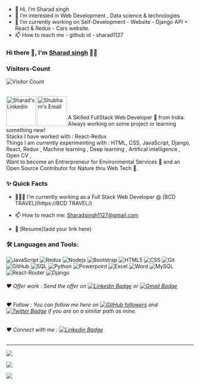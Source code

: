 - 👋 Hi, I’m Sharad singh
- 👀 I’m interested in Web Development , Data science & technologies
- 🌱 I’m currently working on Self-Development -  Website - Django API + React & Redux - Cars website.
- 📫 How to reach me - github id - sharad1127

<!---
sharad1127/sharad1127 is a ✨ special ✨ repository because its `README.md` (this file) appears on your GitHub profile.
You can click the Preview link to take a look at your changes.
--->
### Hi there 👋, I'm [Sharad singh](https://github.com/sharad1127) 👨‍💻

### Visitors-Count
![Visitor Count](https://profile-counter.glitch.me/{sharad1127}/count.svg)   

<br/>

<a href="https://www.linkedin.com/in/sharad-singh-79a994258/">
  <img align="left" alt="Sharad's Linkedin" width="80px" src="https://img.shields.io/badge/LinkedIn-0077B5?style=for-the-badge&logo=linkedin&logoColor=white" />
</a>


<a href="mailto:sharadkumar@techis.io">
  <img align="left" alt="Shubham's Email" width="80px" src="https://img.shields.io/badge/Gmail-D14836?style=for-the-badge&logo=gmail&logoColor=white" />
</a>


<br />

<br/>

<p>
A Skilled FullStack Web Developer 🚀 from India. Always working on some project or learning something new!
<br/>
Stacks I have worked with : React-Redux
<br/>  
Things I am currently experimenting with : HTML, CSS, JavaScript, Django, React, Redux , Machine learning , Deep learning , Artifical intelligence , Open CV , 
<br/>
Want to become an Entrerpreneur for Environmental Services 🌳 and an Open Source Contributor for Nature thru Web Tech 💚.
</p>


  
  
### ✨ Quick Facts

- 👨🏽‍💻 I’m currently working as a Full Stack Web Developer @ [BCD TRAVEL](https://BCD TRAVEL/)

- 📫 How to reach me: Sharadsingh1127@gmail.com
- 📝 [Resume](add your link here)

### 🛠️ Languages and Tools:

![JavaScript](https://img.shields.io/badge/JavaScript-F7DF1E?style=for-the-badge&logo=javascript&logoColor=black)
![Redux](https://img.shields.io/badge/Redux-593D88?style=for-the-badge&logo=redux&logoColor=white)
![Nodejs](https://img.shields.io/badge/Node.js-43853D?style=for-the-badge&logo=node.js&logoColor=white)
![Bootstrap](https://img.shields.io/badge/Bootstrap-563D7C?style=for-the-badge&logo=bootstrap&logoColor=white)
![HTML5](	https://img.shields.io/badge/HTML-239120?style=for-the-badge&logo=html5&logoColor=white)
![CSS](https://img.shields.io/badge/CSS-239120?&style=for-the-badge&logo=css3&logoColor=white)
![Git](https://img.shields.io/badge/-Git-black?style=flat-square&logo=git)
![GitHub](https://img.shields.io/badge/-GitHub-black?style=flat-square&logo=github)
![SQL](https://img.shields.io/badge/SQLite-07405E?style=for-the-badge&logo=sqlite&logoColor=white)
![Python](https://img.shields.io/badge/Python-3776AB?style=for-the-badge&logo=python&logoColor=white)
![Powerpoint](https://img.shields.io/badge/Microsoft_PowerPoint-B7472A?style=for-the-badge&logo=microsoft-powerpoint&logoColor=white)
![Excel](https://img.shields.io/badge/Microsoft_Excel-217346?style=for-the-badge&logo=microsoft-excel&logoColor=white)
![Word](https://img.shields.io/badge/Microsoft_Word-2B579A?style=for-the-badge&logo=microsoft-word&logoColor=white)
![MySQL](https://img.shields.io/badge/MySQL-00000F?style=for-the-badge&logo=mysql&logoColor=white)
![React-Router](https://img.shields.io/badge/React_Router-CA4245?style=for-the-badge&logo=react-router&logoColor=white)
![Django](https://img.shields.io/badge/Django-092E20?style=for-the-badge&logo=django&logoColor=white)



###### ❤️ Offer work : Send the offer on [![Linkedin Badge](https://img.shields.io/badge/-Sharad-blue?style=flat-square&logo=Linkedin&logoColor=white&link=https://www.linkedin.com/in/sharad1127/)](https://www.linkedin.com/in/sharad-singh-79a994258/) or [![Gmail Badge](https://img.shields.io/badge/-sharadkumar@techis.io-c14438?style=flat-square&logo=Gmail&logoColor=white&link=mailto:shubhams@techis.io)](mailto:Sharadsingh127@gmail.com)


###### ❤️ Follow : You can follow me here on [![GitHub followers](https://img.shields.io/github/followers/sharad?label=Follow&style=social)](https://github.com/sharad1127/?tab=follow) and [![Twitter Badge](https://img.shields.io/badge/-@Sharadsingh1127-1ca0f1?style=flat-square&labelColor=1ca0f1&logo=twitter&logoColor=white&link=https://twitter.com/)](https://twitter.com/) if you are on a similar path as mine.


###### ❤️ Connect with me : [![Linkedin Badge](https://img.shields.io/badge/-Sharad1127-blue?style=flat-square&logo=Linkedin&logoColor=white&link=https://https://www.linkedin.com/in/sharad-singh-79a994258/)](https://www.linkedin.com/in/sharad-singh-79a994258/)


----------------------------------------------------------

![](https://github-readme-stats.vercel.app/api?username=sharad1127&theme=blue-green)


![](https://github-readme-stats.vercel.app/api/top-langs/?username=sharad1127&theme=blue-green)


![](https://img.shields.io/badge/Maintained%3F-yes-green.svg)

<!---
krishnakishor13/krishnakishor13 is a ✨ special ✨ repository because its `README.md` (this file) appears on your GitHub profile.
You can click the Preview link to take a look at your changes.
--->
